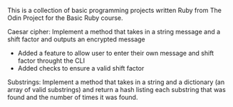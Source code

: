 This is a collection of basic programming projects written Ruby from The Odin Project for the Basic Ruby course.

Caesar cipher: Implement a method that takes in a string message and a shift factor and outputs an encrypted message
  - Added a feature to allow user to enter their own message and shift factor throught the CLI
  - Added checks to ensure a valid shift factor

Substrings: Implement a method that takes in a string and a dictionary (an array of valid substrings) and return a hash listing each substring that was found and the number of times it was found.